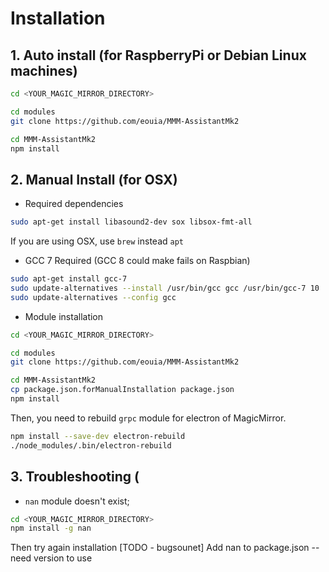 # Installation

## 1. Auto install (for RaspberryPi or Debian Linux machines)
```sh
cd <YOUR_MAGIC_MIRROR_DIRECTORY>

cd modules
git clone https://github.com/eouia/MMM-AssistantMk2

cd MMM-AssistantMk2
npm install

```


## 2. Manual Install (for OSX)
- Required dependencies
```sh
sudo apt-get install libasound2-dev sox libsox-fmt-all
```
If you are using OSX, use `brew` instead `apt`
- GCC 7 Required (GCC 8 could make fails on Raspbian)
```sh
sudo apt-get install gcc-7
sudo update-alternatives --install /usr/bin/gcc gcc /usr/bin/gcc-7 10
sudo update-alternatives --config gcc
```
- Module installation
```sh
cd <YOUR_MAGIC_MIRROR_DIRECTORY>

cd modules
git clone https://github.com/eouia/MMM-AssistantMk2

cd MMM-AssistantMk2
cp package.json.forManualInstallation package.json
npm install
```

Then, you need to rebuild `grpc` module for electron of MagicMirror.
```sh
npm install --save-dev electron-rebuild
./node_modules/.bin/electron-rebuild
```

## 3. Troubleshooting (
- `nan` module doesn't exist;
```sh
cd <YOUR_MAGIC_MIRROR_DIRECTORY>
npm install -g nan
```
Then try again installation
[TODO - bugsounet] Add nan to package.json -- need version to use
